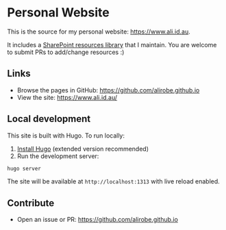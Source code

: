 # Personal Website

This is the source for my personal website: <https://www.ali.id.au>.

It includes a [SharePoint resources library](https://www.ali.id.au/sharepoint-resources) that I maintain. You are welcome to submit PRs to add/change resources :)

## Links

- Browse the pages in GitHub: <https://github.com/alirobe.github.io>
- View the site: <https://www.ali.id.au/>

## Local development

This site is built with Hugo. To run locally:

1. [Install Hugo](https://gohugo.io/installation/) (extended version recommended)
2. Run the development server:

```bash
hugo server
```

The site will be available at `http://localhost:1313` with live reload enabled.

## Contribute

- Open an issue or PR: <https://github.com/alirobe.github.io>

